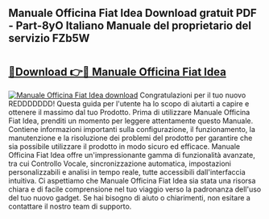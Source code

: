 ## Manuale Officina Fiat Idea Download gratuit PDF - Part-8yO Italiano Manuale del proprietario del servizio FZb5W

# <h2><a href="http://dfgfqp.blite.top/?on=Manuale+Officina+Fiat+Idea">🔗Download 👉🔴 Manuale Officina Fiat Idea</a></h2>

[![Manuale Officina Fiat Idea download](https://i.imgur.com/lujVjoI.png)](http://dfgfqp.blite.top/?on=Manuale+Officina+Fiat+Idea)
Congratulazioni per il tuo nuovo REDDDDDDD! Questa guida per l'utente ha lo scopo di aiutarti a capire e ottenere il massimo dal tuo Prodotto. Prima di utilizzare Manuale Officina Fiat Idea, prenditi un momento per leggere attentamente questo Manuale. Contiene informazioni importanti sulla configurazione, il funzionamento, la manutenzione e la risoluzione dei problemi del prodotto per garantire che sia possibile utilizzare il prodotto in modo sicuro ed efficace. Manuale Officina Fiat Idea offre un'impressionante gamma di funzionalità avanzate, tra cui Controllo Vocale, sincronizzazione automatica, impostazioni personalizzabili e analisi in tempo reale, tutte accessibili dall'interfaccia intuitiva. Ci aspettiamo che Manuale Officina Fiat Idea sia stata una risorsa chiara e di facile comprensione nel tuo viaggio verso la padronanza dell'uso del tuo nuovo gadget. Se hai bisogno di aiuto o chiarimenti, non esitare a contattare il nostro team di supporto.
